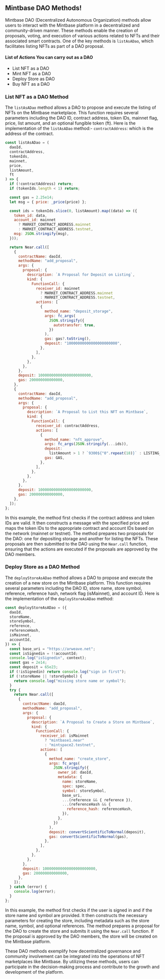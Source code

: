 ## Mintbase DAO Methods!

Mintbase DAO (Decentralized Autonomous Organization) methods allow users to interact with the Mintbase platform in a decentralized and community-driven manner. These methods enable the creation of proposals, voting, and execution of various actions related to NFTs and their associated smart contracts. One of the key methods is `listAsADao`, which facilitates listing NFTs as part of a DAO proposal.

#### List of Actions You can carry out as a DAO

- List NFT as a DAO
- Mint NFT as a DAO
- Deploy Store as DAO
- Buy NFT as a DAO

### List NFT as a DAO Method

The `listAsADao` method allows a DAO to propose and execute the listing of NFTs on the Mintbase marketplace. This function requires several parameters including the DAO ID, contract address, token IDs, mainnet flag, price, list amount, and an optional fungible token (ft). Here is the implementation of the `listAsADao` method:- `contractAddress`: which is the address of the contract.

```js
const listAsADao = (
  daoId,
  contractAddress,
  tokenIds,
  mainnet,
  price,
  listAmount,
  ft
) => {
  if (!contractAddress) return;
  if (tokenIds.length < 1) return;

  const gas = 2.25e14;
  let msg = { price: _price(price) };

  const ids = tokenIds.slice(0, listAmount).map((data) => ({
    token_id: data,
    account_id: mainnet
      ? MARKET_CONTRACT_ADDRESS.mainnet
      : MARKET_CONTRACT_ADDRESS.testnet,
    msg: JSON.stringify(msg),
  }));

  return Near.call([
    {
      contractName: daoId,
      methodName: "add_proposal",
      args: {
        proposal: {
          description: `A Proposal for Deposit on Listing`,
          kind: {
            FunctionCall: {
              receiver_id: mainnet
                ? MARKET_CONTRACT_ADDRESS.mainnet
                : MARKET_CONTRACT_ADDRESS.testnet,
              actions: [
                {
                  method_name: "deposit_storage",
                  args: fc_args(
                    JSON.stringify({
                      autotransfer: true,
                    })
                  ),
                  gas: gas?.toString(),
                  deposit: "10000000000000000000000",
                },
              ],
            },
          },
        },
      },
      deposit: 100000000000000000000000,
      gas: 200000000000000,
    },
    {
      contractName: daoId,
      methodName: "add_proposal",
      args: {
        proposal: {
          description: `A Proposal to List this NFT on Mintbase`,
          kind: {
            FunctionCall: {
              receiver_id: contractAddress,
              actions: [
                {
                  method_name: "nft_approve",
                  args: fc_args(JSON.stringify(...ids)),
                  deposit:
                    listAmount > 1 ? `9300${"0".repeat(18)}` : LISTING_DEPOSIT,
                  gas: GAS,
                },
              ],
            },
          },
        },
      },
      deposit: 100000000000000000000000,
      gas: 200000000000000,
    },
  ]);
};
```

In this example, the method first checks if the contract address and token IDs are valid. It then constructs a message with the specified price and maps the token IDs to the appropriate contract and account IDs based on the network (mainnet or testnet). The method prepares two proposals for the DAO: one for depositing storage and another for listing the NFTs. These proposals are then submitted to the DAO using the `Near.call` function, ensuring that the actions are executed if the proposals are approved by the DAO members.

### Deploy Store as a DAO Method

The `deployStoreAsADao` method allows a DAO to propose and execute the creation of a new store on the Mintbase platform. This function requires several parameters including the DAO ID, store name, store symbol, reference, reference hash, network flag (isMainnet), and account ID. Here is the implementation of the `deployStoreAsADao` method:

```js
const deployStoreAsADao = ({
  daoId,
  storeName,
  storeSymbol,
  reference,
  referenceHash,
  isMainnet,
  accountId,
}) => {
  const base_uri = "https://arweave.net";
  const isSignedin = !!accountId;
  console.log("isSignedin", context);
  const gas = 2e14;
  const deposit = 65e23;
  if (!isSignedin) return console.log("sign in first");
  if (!storeName || !storeSymbol) {
    return console.log("missing store name or symbol");
  }
  try {
    return Near.call([
      {
        contractName: daoId,
        methodName: "add_proposal",
        args: {
          proposal: {
            description: `A Proposal to Create a Store on Mintbase`,
            kind: {
              FunctionCall: {
                receiver_id: isMainnet
                  ? "mintbase1.near"
                  : "mintspace2.testnet",
                actions: [
                  {
                    method_name: "create_store",
                    args: fc_args(
                      JSON.stringify({
                        owner_id: daoId,
                        metadata: {
                          name: storeName,
                          spec: spec,
                          symbol: storeSymbol,
                          base_uri,
                          ...(reference && { reference }),
                          ...(referenceHash && {
                            reference_hash: referenceHash,
                          }),
                        },
                      })
                    ),
                    deposit: convertScientificToNormal(deposit),
                    gas: convertScientificToNormal(gas),
                  },
                ],
              },
            },
          },
        },
        deposit: 100000000000000000000000,
        gas: 200000000000000,
      },
    ]);
  } catch (error) {
    console.log(error);
  }
};
```

In this example, the method first checks if the user is signed in and if the store name and symbol are provided. It then constructs the necessary parameters for creating the store, including metadata such as the store name, symbol, and optional references. The method prepares a proposal for the DAO to create the store and submits it using the `Near.call` function. If the proposal is approved by the DAO members, the store will be created on the Mintbase platform.

These DAO methods exemplify how decentralized governance and community involvement can be integrated into the operations of NFT marketplaces like Mintbase. By utilizing these methods, users can participate in the decision-making process and contribute to the growth and development of the platform.
